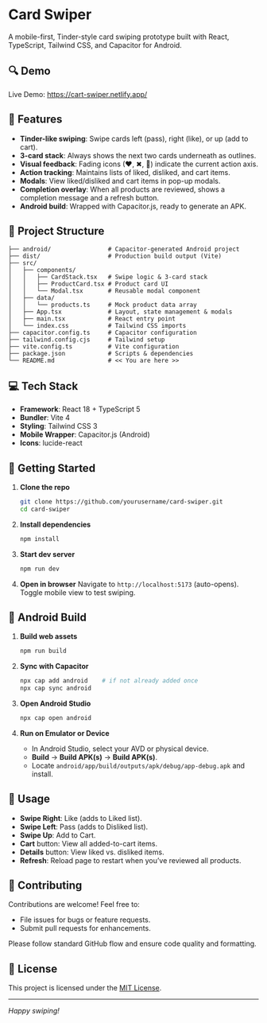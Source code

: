 # Card Swiper

A mobile-first, Tinder-style card swiping prototype built with React, TypeScript, Tailwind CSS, and Capacitor for Android.

## 🔍 Demo

Live Demo: https://cart-swiper.netlify.app/


## 🚀 Features

* **Tinder-like swiping**: Swipe cards left (pass), right (like), or up (add to cart).
* **3-card stack**: Always shows the next two cards underneath as outlines.
* **Visual feedback**: Fading icons (❤, ✖, 🛒) indicate the current action axis.
* **Action tracking**: Maintains lists of liked, disliked, and cart items.
* **Modals**: View liked/disliked and cart items in pop-up modals.
* **Completion overlay**: When all products are reviewed, shows a completion message and a refresh button.
* **Android build**: Wrapped with Capacitor.js, ready to generate an APK.

## 📂 Project Structure

```
├── android/                # Capacitor-generated Android project
├── dist/                   # Production build output (Vite)
├── src/
│   ├── components/
│   │   ├── CardStack.tsx   # Swipe logic & 3-card stack
│   │   ├── ProductCard.tsx # Product card UI
│   │   └── Modal.tsx       # Reusable modal component
│   ├── data/
│   │   └── products.ts     # Mock product data array
│   ├── App.tsx             # Layout, state management & modals
│   ├── main.tsx            # React entry point
│   └── index.css           # Tailwind CSS imports
├── capacitor.config.ts     # Capacitor configuration
├── tailwind.config.cjs     # Tailwind setup
├── vite.config.ts          # Vite configuration
├── package.json            # Scripts & dependencies
└── README.md               # << You are here >>
```

## 💻 Tech Stack

* **Framework**: React 18 + TypeScript 5
* **Bundler**: Vite 4
* **Styling**: Tailwind CSS 3
* **Mobile Wrapper**: Capacitor.js (Android)
* **Icons**: lucide-react

## 🚀 Getting Started

1. **Clone the repo**

   ```bash
   git clone https://github.com/yourusername/card-swiper.git
   cd card-swiper
   ```

2. **Install dependencies**

   ```bash
   npm install
   ```

3. **Start dev server**

   ```bash
   npm run dev
   ```

4. **Open in browser**
   Navigate to `http://localhost:5173` (auto-opens). Toggle mobile view to test swiping.

## 📱 Android Build

1. **Build web assets**

   ```bash
   npm run build
   ```

2. **Sync with Capacitor**

   ```bash
   npx cap add android    # if not already added once
   npx cap sync android
   ```

3. **Open Android Studio**

   ```bash
   npx cap open android
   ```

4. **Run on Emulator or Device**

   * In Android Studio, select your AVD or physical device.
   * **Build** → **Build APK(s)** → **Build APK(s)**.
   * Locate `android/app/build/outputs/apk/debug/app-debug.apk` and install.

## 📜 Usage

* **Swipe Right**: Like (adds to Liked list).
* **Swipe Left**: Pass (adds to Disliked list).
* **Swipe Up**: Add to Cart.
* **Cart** button: View all added-to-cart items.
* **Details** button: View liked vs. disliked items.
* **Refresh**: Reload page to restart when you’ve reviewed all products.

## 🌟 Contributing

Contributions are welcome! Feel free to:

* File issues for bugs or feature requests.
* Submit pull requests for enhancements.

Please follow standard GitHub flow and ensure code quality and formatting.

## 📄 License

This project is licensed under the [MIT License](LICENSE).

---

*Happy swiping!*
